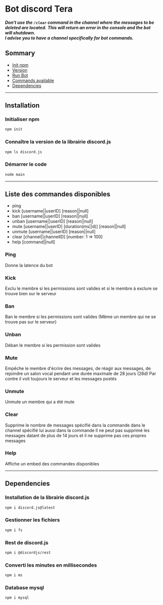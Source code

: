 # Bot discord Tera

***Don't use the `/clear` command in the channel where the messages to be deleted are located.***
***This will return an error in the console and the bot will shutdown.***  
***I advise you to have a channel specifically for bot commands.***

## Sommary
- [Init npm](https://github.com/lybe-source/etar/tree/main#initialiser-npm)
- [Version](https://github.com/lybe-source/etar/tree/main#conna%C3%AEtre-la-version-de-la-librairie-discordjs)
- [Run Bot](https://github.com/lybe-source/etar/tree/main#d%C3%A9marrer-le-code)
- [Commands available](https://github.com/lybe-source/etar/tree/main#liste-des-commandes-disponibles)
- [Dependencies](https://github.com/lybe-source/etar/tree/main#dependencies)

---

## Installation

### Initialiser npm

```bash
npm init
```

### Connaître la version de la librairie discord.js

```bash
npm ls discord.js
```

### Démarrer le code

```bash
node main
```

---

## Liste des commandes disponibles
- ping
- kick [username||userID] [reason||null]
- ban [username||userID] [reason||null]
- unban [username||userID] [reason||null]
- mute [username||userID] [duration(ms||d)] [reason||null]
- unmute [username||userID] [reason||null]
- clear [channel||channelID] [number: 1 => 100]
- help [command||null]

### Ping
Donne la latence du bot

### Kick
Exclu le membre si les permissions sont valides et si le membre à exclure se trouve bien sur le serveur

### Ban
Ban le membre si les permissions sont valides (Même un membre qui ne se trouve pas sur le serveur)

### Unban
Déban le membre si les permission sont valides

### Mute
Empêche le membre d'écrire des messages, de réagir aux messages, de rejoindre un salon vocal pendant une durée maximale de 28 jours (28d)
Par contre il voit toujours le serveur et les messages postés

### Unmute
Unmute un membre qui a été mute

### Clear
Supprime le nombre de messages spécifié dans la commande dans le channel spécifié lui aussi dans la commande
Il ne peut pas supprimé les messages datant de plus de 14 jours et il ne supprime pas ces propres messages

### Help
Affiche un embed des commandes disponibles

---

## Dependencies

### Installation de la librairie discord.js

```bash
npm i discord.js@latest
```

### Gestionner les fichiers

```bash
npm i fs
```

### Rest de discord.js

```bash
npm i @discordjs/rest
```

### Converti les minutes en millisecondes

```bash
npm i ms
```

### Database mysql

```bash
npm i mysql
```